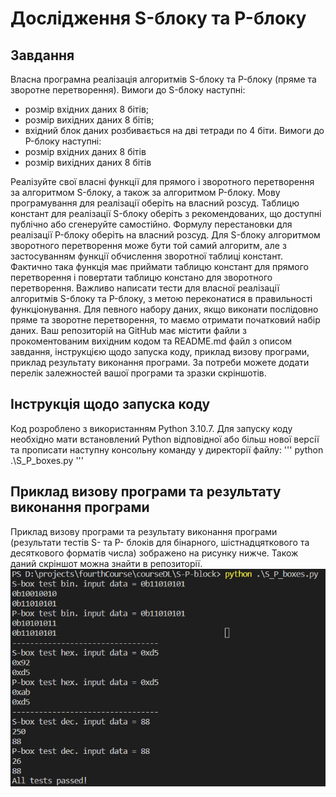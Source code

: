 # Дослідження S-блоку та P-блоку
## Завдання
Власна програмна реалізація алгоритмів S-блоку та P-блоку (пряме та зворотне перетворення). 
Вимоги до S-блоку наступні:
+ розмір вхідних даних 8 бітів;
+ розмір вихідних даних 8 бітів;
+ вхідний блок даних розбивається на дві тетради по 4 біти.
Вимоги до P-блоку наступні:
+ розмір вхідних даних 8 бітів
+ розмір вихідних даних 8 бітів

Реалізуйте свої власні функції для прямого і зворотного перетворення за алгоритмом S-блоку, а також за алгоритмом P-блоку. Мову програмування для реалізації оберіть на власний розсуд. Таблицю констант для реалізації S-блоку оберіть з рекомендованих, що доступні публічно або сгенеруйте самостійно. Формулу перестановки для реалізації P-блоку оберіть на власний розсуд.
Для S-блоку алгоритмом зворотного перетворення може бути той самий алгоритм, але з застосуванням функції обчислення зворотної таблиці констант. Фактично така функція має приймати таблицю констант для прямого перетворення і повертати таблицю констано для зворотного перетворення.
Важливо написати тести для власної реалізації алгоритмів S-блоку та P-блоку, з метою переконатися в правильності функціонування. Для певного набору даних, якщо виконати послідовно пряме та зворотне перетворення, то маємо отримати початковий набір даних.
Ваш репозиторій на GitHub має містити файли з прокоментованим вихідним кодом та README.md файл з описом завдання, інструкцією щодо запуска коду, приклад визову програми, приклад результату виконання програми. За потреби можете додати перелік залежностей вашої програми та зразки скріншотів.

## Інструкція щодо запуска коду
Код розроблено з використанням Python 3.10.7. Для запуску коду необхідно мати встановлений Python відповідної або більш нової версії та прописати наступну консольну команду у директорії файлу:
'''
python .\S_P_boxes.py
'''
## Приклад визову програми та результату виконання програми
Приклад визову програми та результату виконання програми (результати тестів S- та P- блоків для бінарного, шістнадцяткового та десяткового форматів числа) зображено на рисунку нижче. Також даний скріншот можна знайти в репозиторії.
![Code_exectuion_example](https://github.com/KKitsun/S-and-P-boxes-Distributed-Lab-Practice/blob/master/S_P_boxes_Kitsun_results.PNG)
